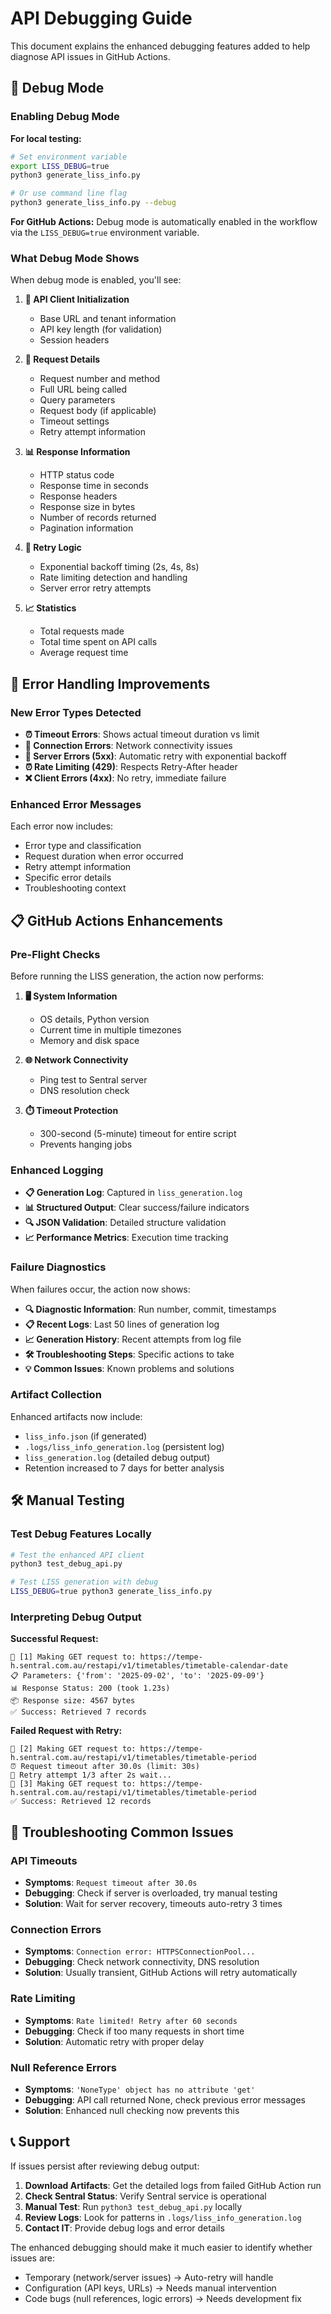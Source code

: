# API Debugging Guide

This document explains the enhanced debugging features added to help diagnose API issues in GitHub Actions.

## 🐛 Debug Mode

### Enabling Debug Mode

**For local testing:**

```bash
# Set environment variable
export LISS_DEBUG=true
python3 generate_liss_info.py

# Or use command line flag
python3 generate_liss_info.py --debug
```

**For GitHub Actions:**
Debug mode is automatically enabled in the workflow via the `LISS_DEBUG=true` environment variable.

### What Debug Mode Shows

When debug mode is enabled, you'll see:

1. **🔧 API Client Initialization**

   - Base URL and tenant information
   - API key length (for validation)
   - Session headers

2. **📡 Request Details**

   - Request number and method
   - Full URL being called
   - Query parameters
   - Request body (if applicable)
   - Timeout settings
   - Retry attempt information

3. **📊 Response Information**

   - HTTP status code
   - Response time in seconds
   - Response headers
   - Response size in bytes
   - Number of records returned
   - Pagination information

4. **🔄 Retry Logic**

   - Exponential backoff timing (2s, 4s, 8s)
   - Rate limiting detection and handling
   - Server error retry attempts

5. **📈 Statistics**
   - Total requests made
   - Total time spent on API calls
   - Average request time

## 🚨 Error Handling Improvements

### New Error Types Detected

- **⏰ Timeout Errors**: Shows actual timeout duration vs limit
- **🔌 Connection Errors**: Network connectivity issues
- **🔧 Server Errors (5xx)**: Automatic retry with exponential backoff
- **⏰ Rate Limiting (429)**: Respects Retry-After header
- **❌ Client Errors (4xx)**: No retry, immediate failure

### Enhanced Error Messages

Each error now includes:

- Error type and classification
- Request duration when error occurred
- Retry attempt information
- Specific error details
- Troubleshooting context

## 📋 GitHub Actions Enhancements

### Pre-Flight Checks

Before running the LISS generation, the action now performs:

1. **🖥️ System Information**

   - OS details, Python version
   - Current time in multiple timezones
   - Memory and disk space

2. **🌐 Network Connectivity**

   - Ping test to Sentral server
   - DNS resolution check

3. **⏱️ Timeout Protection**
   - 300-second (5-minute) timeout for entire script
   - Prevents hanging jobs

### Enhanced Logging

- **📋 Generation Log**: Captured in `liss_generation.log`
- **📊 Structured Output**: Clear success/failure indicators
- **🔍 JSON Validation**: Detailed structure validation
- **📈 Performance Metrics**: Execution time tracking

### Failure Diagnostics

When failures occur, the action now shows:

- **🔍 Diagnostic Information**: Run number, commit, timestamps
- **📋 Recent Logs**: Last 50 lines of generation log
- **📈 Generation History**: Recent attempts from log file
- **🛠️ Troubleshooting Steps**: Specific actions to take
- **💡 Common Issues**: Known problems and solutions

### Artifact Collection

Enhanced artifacts now include:

- `liss_info.json` (if generated)
- `.logs/liss_info_generation.log` (persistent log)
- `liss_generation.log` (detailed debug output)
- Retention increased to 7 days for better analysis

## 🛠️ Manual Testing

### Test Debug Features Locally

```bash
# Test the enhanced API client
python3 test_debug_api.py

# Test LISS generation with debug
LISS_DEBUG=true python3 generate_liss_info.py
```

### Interpreting Debug Output

**Successful Request:**

```
📡 [1] Making GET request to: https://tempe-h.sentral.com.au/restapi/v1/timetables/timetable-calendar-date
📋 Parameters: {'from': '2025-09-02', 'to': '2025-09-09'}
📊 Response Status: 200 (took 1.23s)
📦 Response size: 4567 bytes
✅ Success: Retrieved 7 records
```

**Failed Request with Retry:**

```
📡 [2] Making GET request to: https://tempe-h.sentral.com.au/restapi/v1/timetables/timetable-period
⏰ Request timeout after 30.0s (limit: 30s)
🔄 Retry attempt 1/3 after 2s wait...
📡 [3] Making GET request to: https://tempe-h.sentral.com.au/restapi/v1/timetables/timetable-period
✅ Success: Retrieved 12 records
```

## 🔧 Troubleshooting Common Issues

### API Timeouts

- **Symptoms**: `Request timeout after 30.0s`
- **Debugging**: Check if server is overloaded, try manual testing
- **Solution**: Wait for server recovery, timeouts auto-retry 3 times

### Connection Errors

- **Symptoms**: `Connection error: HTTPSConnectionPool...`
- **Debugging**: Check network connectivity, DNS resolution
- **Solution**: Usually transient, GitHub Actions will retry automatically

### Rate Limiting

- **Symptoms**: `Rate limited! Retry after 60 seconds`
- **Debugging**: Check if too many requests in short time
- **Solution**: Automatic retry with proper delay

### Null Reference Errors

- **Symptoms**: `'NoneType' object has no attribute 'get'`
- **Debugging**: API call returned None, check previous error messages
- **Solution**: Enhanced null checking now prevents this

## 📞 Support

If issues persist after reviewing debug output:

1. **Download Artifacts**: Get the detailed logs from failed GitHub Action run
2. **Check Sentral Status**: Verify Sentral service is operational
3. **Manual Test**: Run `python3 test_debug_api.py` locally
4. **Review Logs**: Look for patterns in `.logs/liss_info_generation.log`
5. **Contact IT**: Provide debug logs and error details

The enhanced debugging should make it much easier to identify whether issues are:

- Temporary (network/server issues) → Auto-retry will handle
- Configuration (API keys, URLs) → Needs manual intervention
- Code bugs (null references, logic errors) → Needs development fix
